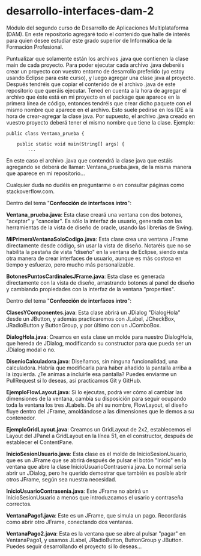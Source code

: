 # desarrollo-interfaces-dam-2
Módulo del segundo curso de Desarrollo de Aplicaciones Multiplataforma (DAM). En este repositorio agregaré todo el contenido que halle de interés para quien desee estudiar este grado superior de Informática de la Formación Profesional.

Puntualizar que solamente están los archivos .java que contienen la clase main de cada proyecto. Para poder ejecutar cada archivo .java deberéis crear un proyecto con vuestro entorno de desarrollo preferido (yo estoy usando Eclipse para este curso), y luego agregar una clase java al proyecto. Después tendréis que copiar el contenido de el archivo .java de este repositorio que queráis ejecutar. Tened en cuenta a la hora de agregar el archivo que éste está en mi proyecto en el package que aparece en la primera línea de código, entonces tendréis que crear dicho paquete con el mismo nombre que aparece en el archivo. Esto suele pedirse en los IDE a la hora de crear-agregar la clase java. Por supuesto, el archivo .java creado en vuestro proyecto deberá tener el mismo nombre que tiene la clase. Ejemplo:

```
public class Ventana_prueba {

	public static void main(String[] args) {
		...
```
En este caso el archivo .java que contendrá la clase java que estáis agregando se deberá de llamar:
Ventana_prueba.java, de la misma manera que aparece en mi repositorio...

Cualquier duda no dudéis en preguntarme o en consultar páginas como stackoverflow.com.


 Dentro del tema "**Confección de interfaces intro**":

**Ventana_prueba.java**: Esta clase creará una ventana con dos botones, "aceptar" y "cancelar". Es sólo la interfaz de usuario, generada con las herramientas de la vista de diseño de oracle, usando las librerías de Swing.

**MiPrimeraVentanaSoloCodigo.java**: Esta clase crea una ventana JFrame directamente desde código, sin usar la vista de diseño. Notaréis que no se habilita la pestaña de vista "diseño" en la ventana de Eclipse, siendo esta otra manera de crear interfaces de usuario, aunque es más costosa en tiempo y esfuerzo, pero mucho más personalizable.

**BotonesPuntosCardinalesJFrame.java**: Esta clase es generada directamente con la vista de diseño, arrastrando botones al panel de diseño y cambiando propiedades con la interfaz de la ventana "properties".


 Dentro del tema "**Confección de interfaces intro**":

**ClasesYComponentes.java**: Esta clase abrirá un JDialog "DialogHola" desde un JButton, y además practicaremos con JLabel, JCheckBox, JRadioButton y ButtonGroup, y por último con un JComboBox.


**DialogHola.java**: Creamos en esta clase un molde para nuestro DialogHola, que hereda de JDialog, modificando su constructor para que pueda ser un JDialog modal o no.

**DisenioCalculadora.java**: Diseñamos, sin ninguna funcionalidad, una calculadora. Habría que modificarla para haber añadido la pantalla arriba a la izquierda. ¿Te animas a incluirle esa pantalla? Puedes enviarme un PullRequest si lo deseas, así practicamos Git y GitHub. 

**EjemploFlowLayout.java**: Si lo ejecutas, podrá ver cómo al cambiar las dimensiones de la ventana, cambia su disposición para seguir ocupando toda la ventana los tres JLabels. De ahí su nombre, FlowLayout, el diseño fluye dentro del JFrame, amoldándose a las dimensiones que le demos a su contenedor.

**EjemploGridLayout.java**: Creamos un GridLayout de 2x2, establecemos el Layout del JPanel a GridLayout en la línea 51, en el constructor, después de establecer el ContentPane.

**InicioSesionUsuario.java**: Esta clase es el molde de InicioSesionUsuario, que es un JFrame que se abrirá después de pulsar el botón "Inicio" en la ventana que abre la clase InicioUsuarioContrasenia.java. Lo normal sería abrir un JDialog, pero he querido demostrar que también es posible abrir otros JFrame, según sea nuestra necesidad.

**InicioUsuarioContrasenia.java**: Este JFrame no abrirá un InicioSesionUsuario a menos que introduzcamos el usario y contraseña correctos.

**VentanaPago1.java**: Este es un JFrame, que simula un pago. Recordarás como abrir otro JFrame, conectando dos ventanas.

**VentanaPago2.java**: Esta es la ventana que se abre al pulsar "pagar" en VentanaPago1, y usamos JLabel, JRadioButton, ButtonGroup y JButton. Puedes seguir desarrollando el proyecto si lo deseas...


